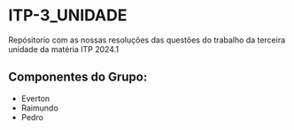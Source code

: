 # ITP-3_UNIDADE
Repósitorio com as nossas resoluções das questões do trabalho da terceira unidade da matéria ITP 2024.1

## Componentes do Grupo:
- Everton
- Raimundo
- Pedro
